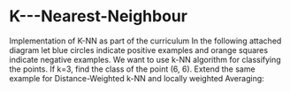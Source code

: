 # K---Nearest-Neighbour
Implementation of K-NN as part of the curriculum
In the following attached diagram let blue circles indicate positive examples and orange squares indicate negative examples. We want to use k-NN algorithm for classifying the points. If k=3, find the class of the point (6, 6). Extend the same example for Distance-Weighted k-NN and locally weighted Averaging:
